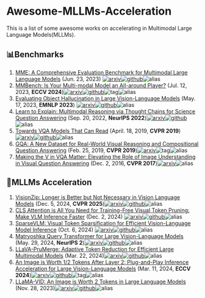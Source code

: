 # Awesome-MLLMs-Acceleration
This is a list of some awesome works on accelerating in Multimodal Large Language Models(MLLMs).



## :bar_chart:Benchmarks

1. [MME: A Comprehensive Evaluation Benchmark for Multimodal Large Language Models](https://arxiv.org/abs/2306.13394) (Jun. 23, 2023) [![arxiv](https://img.shields.io/badge/arXiv-b31b1b.svg)](https://arxiv.org/abs/2306.13394)[![github](https://img.shields.io/github/stars/BradyFU/Awesome-Multimodal-Large-Language-Models)](https://github.com/BradyFU/Awesome-Multimodal-Large-Language-Models)![alias](https://img.shields.io/badge/MME-black)
2. [MMBench: Is Your Multi-modal Model an All-around Player?](https://arxiv.org/abs/2307.06281) (Jul. 12, 2023, **ECCV 2024**)[![arxiv](https://img.shields.io/badge/arXiv-b31b1b.svg)](https://arxiv.org/abs/2307.06281)[![github](https://img.shields.io/github/stars/open-compass/VLMEvalKit)](https://github.com/open-compass/VLMEvalKit)![tag](https://img.shields.io/badge/Oral-FF4D00)![alias](https://img.shields.io/badge/MMBench-black)
3. [Evaluating Object Hallucination in Large Vision-Language Models](https://arxiv.org/abs/2305.10355) (May. 17, 2023, **EMNLP 2023**) [![arxiv](https://img.shields.io/badge/arXiv-b31b1b.svg)](https://arxiv.org/abs/2305.10355)[![github](https://img.shields.io/github/stars/AoiDragon/POPE)](https://github.com/AoiDragon/POPE)![alias](https://img.shields.io/badge/PoPE-black)
4. [Learn to Explain: Multimodal Reasoning via Thought Chains for Science Question Answering](https://arxiv.org/abs/2209.09513) (Sep. 20, 2022, **NeurIPS 2022**)[![arxiv](https://img.shields.io/badge/arXiv-b31b1b.svg)](https://arxiv.org/abs/2209.09513)[![github](https://img.shields.io/github/stars/lupantech/ScienceQA)](https://github.com/lupantech/ScienceQA)![alias](https://img.shields.io/badge/ScienceQA-black)
5. [Towards VQA Models That Can Read](https://arxiv.org/abs/1904.08920) (April. 18, 2019, **CVPR 2019**)[![arxiv](https://img.shields.io/badge/arXiv-b31b1b.svg)](https://arxiv.org/abs/1904.08920)[![github](https://img.shields.io/github/stars/facebookresearch/mmf)](https://github.com/facebookresearch/mmf)![alias](https://img.shields.io/badge/TextVQA-black)
6. [GQA: A New Dataset for Real-World Visual Reasoning and Compositional Question Answering](https://arxiv.org/abs/1902.09506) (Feb. 25, 2019, **CVPR 2019**)[![arxiv](https://img.shields.io/badge/arXiv-b31b1b.svg)](https://arxiv.org/abs/1902.09506)![tag](https://img.shields.io/badge/Oral-FF4D00)![alias](https://img.shields.io/badge/GQA-black)
7. [Making the V in VQA Matter: Elevating the Role of Image Understanding in Visual Question Answering](https://arxiv.org/abs/1612.00837) (Dec. 2, 2016, **CVPR 2017**)[![arxiv](https://img.shields.io/badge/arXiv-b31b1b.svg)](https://arxiv.org/abs/1902.09506)![alias](https://img.shields.io/badge/VQAv2-black)



## :clap:MLLMs Acceleration

1. [VisionZip: Longer is Better but Not Necessary in Vision Language Models](https://arxiv.org/abs/2412.04467) (Dec. 5, 2024, **CVPR 2025**)[![arxiv](https://img.shields.io/badge/arXiv-b31b1b.svg)](https://arxiv.org/abs/2412.04467)[![github](https://img.shields.io/github/stars/dvlab-research/VisionZip)](https://github.com/dvlab-research/VisionZip)![alias](https://img.shields.io/badge/VisionZip-black)
2. [CLS Attention is All You Need for Training-Free Visual Token Pruning: Make VLM Inference Faster](http://arxiv.org/abs/2412.01818) (Dec. 2, 2024) [![arxiv](https://img.shields.io/badge/arXiv-b31b1b.svg)](https://arxiv.org/abs/2412.01818)[![github](https://img.shields.io/github/stars/Theia-4869/FasterVLM)](https://github.com/Theia-4869/FasterVLM)![alias](https://img.shields.io/badge/FasterVLM-black)
3. [SparseVLM: Visual Token Sparsification for Efficient Vision-Language Model Inference](https://arxiv.org/abs/2410.04417) (Oct. 6, 2024) [![arxiv](https://img.shields.io/badge/arXiv-b31b1b.svg)](https://arxiv.org/abs/2410.04417)[![github](https://img.shields.io/github/stars/Gumpest/SparseVLMs)](https://github.com/Gumpest/SparseVLMs)![alias](https://img.shields.io/badge/SparseVLM-black)
4. [Matryoshka Query Transformer for Large Vision-Language Models](https://arxiv.org/abs/2405.19315) (May. 29, 2024, **NeurIPS 2**)[![arxiv](https://img.shields.io/badge/arXiv-b31b1b.svg)](https://arxiv.org/abs/2405.19315)[![github](https://img.shields.io/github/stars/gordonhu608/MQT-LLaVA)](https://github.com/gordonhu608/MQT-LLaVA)![alias](https://img.shields.io/badge/MQT-black)
5. [LLaVA-PruMerge: Adaptive Token Reduction for Efficient Large Multimodal Models](https://arxiv.org/abs/2403.15388) (Mar. 22, 2024)[![arxiv](https://img.shields.io/badge/arXiv-b31b1b.svg)](https://arxiv.org/abs/2403.15388)[![github](https://img.shields.io/github/stars/42Shawn/LLaVA-PruMerge)](https://github.com/42Shawn/LLaVA-PruMerge)![alias](https://img.shields.io/badge/PruMerge-black)
6. [An Image is Worth 1/2 Tokens After Layer 2: Plug-and-Play Inference Acceleration for Large Vision-Language Models](https://arxiv.org/abs/2403.06764) (Mar. 11, 2024, **ECCV 2024**)[![arxiv](https://img.shields.io/badge/arXiv-b31b1b.svg)](https://arxiv.org/abs/2403.06764)[![github](https://img.shields.io/github/stars/pkunlp-icler/FastV)](https://github.com/pkunlp-icler/FastV)![tag](https://img.shields.io/badge/Oral-FF4D00)![alias](https://img.shields.io/badge/FastV-black)
7. [LLaMA-VID: An Image is Worth 2 Tokens in Large Language Models](https://arxiv.org/abs/2311.17043) (Nov. 28, 2023)[![arxiv](https://img.shields.io/badge/arXiv-b31b1b.svg)](https://arxiv.org/abs/2311.17043)[![github](https://img.shields.io/github/stars/dvlab-research/LLaMA-VID)](https://github.com/dvlab-research/LLaMA-VID)![alias](https://img.shields.io/badge/LLaMAVID-black)

